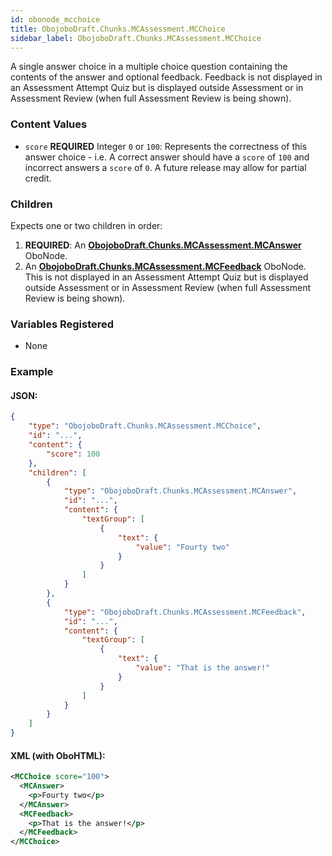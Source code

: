 ```yaml
---
id: obonode_mcchoice
title: ObojoboDraft.Chunks.MCAssessment.MCChoice
sidebar_label: ObojoboDraft.Chunks.MCAssessment.MCChoice
---
```


A single answer choice in a multiple choice question containing the contents of the answer and optional feedback. Feedback is not displayed in an Assessment Attempt Quiz but is displayed outside Assessment or in Assessment Review (when full Assessment Review is being shown).

### Content Values

* `score` **REQUIRED** Integer `0` or `100`: Represents the correctness of this answer choice - i.e. A correct answer should have a `score` of `100` and incorrect answers a `score` of `0`. A future release may allow for partial credit.

### Children

Expects one or two children in order:

1.  **REQUIRED**: An **[ObojoboDraft.Chunks.MCAssessment.MCAnswer](obonode_mcanswer.md)** OboNode.
2.  An **[ObojoboDraft.Chunks.MCAssessment.MCFeedback](obonode_mcfeedback.md)** OboNode. This is not displayed in an Assessment Attempt Quiz but is displayed outside Assessment or in Assessment Review (when full Assessment Review is being shown).

### Variables Registered

* None

### Example

#### JSON:

```json
{
	"type": "ObojoboDraft.Chunks.MCAssessment.MCChoice",
	"id": "...",
	"content": {
		"score": 100
	},
	"children": [
		{
			"type": "ObojoboDraft.Chunks.MCAssessment.MCAnswer",
			"id": "...",
			"content": {
				"textGroup": [
					{
						"text": {
							"value": "Fourty two"
						}
					}
				]
			}
		},
		{
			"type": "ObojoboDraft.Chunks.MCAssessment.MCFeedback",
			"id": "...",
			"content": {
				"textGroup": [
					{
						"text": {
							"value": "That is the answer!"
						}
					}
				]
			}
		}
	]
}
```

#### XML (with OboHTML):

```xml
<MCChoice score="100">
  <MCAnswer>
    <p>Fourty two</p>
  </MCAnswer>
  <MCFeedback>
    <p>That is the answer!</p>
  </MCFeedback>
</MCChoice>
```
